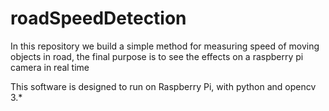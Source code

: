 # roadSpeedDetection
In this repository we build a simple method for measuring speed of moving objects in road, the final purpose is to see the effects on a raspberry pi camera in real time


This software is designed to run on Raspberry Pi, with python and opencv 3.*
